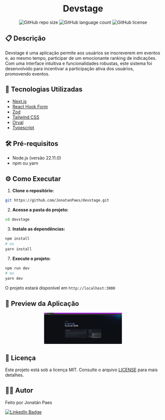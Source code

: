 <div align="center">
  <h1>Devstage</h1>
  
  ![GitHub repo size](https://img.shields.io/github/repo-size/JonatanPaes/devstage)
  ![GitHub language count](https://img.shields.io/github/languages/count/JonatanPaes/devstage)
  ![GitHub license](https://img.shields.io/github/license/JonatanPaes/devstage)
</div>

## 📋 Descrição

Devstage é uma aplicação permite aos usuários se inscreverem em eventos e, ao mesmo tempo, participar de um emocionante ranking de indicações. Com uma interface intuitiva e funcionalidades robustas, este sistema foi desenvolvido para incentivar a participação ativa dos usuários, promovendo eventos.

## 🚀 Tecnologias Utilizadas

- [Next.js](https://nextjs.org/)
- [React Hook Form](https://react-hook-form.com/)
- [Zod](https://zod.dev/)
- [Tailwind CSS](https://tailwindcss.com/)
- [Orval](https://orval.dev/)
- [Typescript](https://www.typescriptlang.org/)

## 🛠️ Pré-requisitos

- Node.js (versão 22.11.0)
- npm ou yarn

## ⚙️ Como Executar

1. **Clone o repositório:**
```bash
git https://github.com/JonatanPaes/devstage.git
```

2. **Acesse a pasta do projeto:**
```bash
cd devstage
```

3. **Instale as dependências:**
```bash
npm install
# ou
yarn install
```

7. **Execute o projeto:**
```bash
npm run dev
# ou
yarn dev
```

O projeto estará disponível em `http://localhost:3000`

## 📱 Preview da Aplicação

<div align="center">
  <img alt="Demonstração do Ignite Gym" src="./preview/devstage.gif" width="50%" height="50%" />
</div>

## 📄 Licença

Este projeto está sob a licença MIT. Consulte o arquivo [LICENSE](./LICENSE) para mais detalhes.

## 👨‍💻 Autor

Feito por Jonatán Paes

[![LinkedIn Badge](https://img.shields.io/badge/LinkedIn-0077B5?style=flat&logo=linkedin&logoColor=white)](https://www.linkedin.com/in/jonatanpaes/)